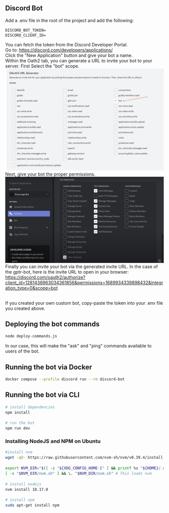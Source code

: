 ## Discord Bot

Add a .env file in the root of the project and add the following:

```
DISCORD_BOT_TOKEN=
DISCORD_CLIENT_ID=
```

You can fetch the token from the Discord Developer Portal.
<br>
Go to: https://discord.com/developers/applications/
<br>
Click the "New Application" button and give your bot a name.
<br>
Within the Oath2 tab, you can generate a URL to invite your bot to your server.
First Select the "bot" scope.
<img src="./img/oath2-url-generator.png">
<br>
Next, give your bot the proper permissions.
<br>
<img src="./img/bot-permissions.png">
<br>
Finally you can invite your bot via the generated invite URL. In the case of the gptr-bot, here is the invite URL to open in your browser:
<br>
https://discord.com/oauth2/authorize?client_id=1281438963034361856&permissions=1689934339898432&integration_type=0&scope=bot

<br>
If you created your own custom bot, copy-paste the token into your .env file you created above.


## Deploying the bot commands

```bash
node deploy-commands.js
```

In our case, this will make the "ask" and "ping" commands available to users of the bot.


## Running the bot via Docker

```bash
docker compose --profile discord run --rm discord-bot
```

## Running the bot via CLI

```bash
# install dependencies
npm install

# run the bot
npm run dev
```

### Installing NodeJS and NPM on Ubuntu

```bash
#install nvm
wget -qO- https://raw.githubusercontent.com/nvm-sh/nvm/v0.39.4/install.sh | bash

export NVM_DIR="$([ -z "${XDG_CONFIG_HOME-}" ] && printf %s "${HOME}/.nvm" || printf %s "${XDG_CONFIG_HOME}/nvm")"
[ -s "$NVM_DIR/nvm.sh" ] && \. "$NVM_DIR/nvm.sh" # This loads nvm

# install nodejs
nvm install 18.17.0

# install npm
sudo apt-get install npm
```

